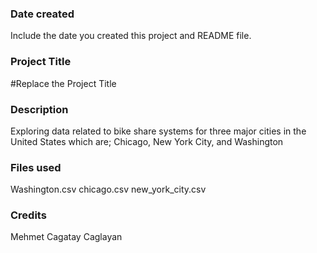 ### Date created
Include the date you created this project and README file.

### Project Title
#Replace the Project Title

### Description
Exploring data related to bike share systems for three major cities in the United States which are; Chicago, New York City, and Washington

### Files used
Washington.csv chicago.csv new_york_city.csv

### Credits
Mehmet Cagatay Caglayan

